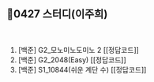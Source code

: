 ## 📘0427 스터디(이주희)
</br>

1. [백준] G2_모노미노도미노 2 [[정답코드]]
2. [백준] G2_2048(Easy) [[정답코드]]
3. [백준] S1_10844(쉬운 계단 수) [[정답코드]]

